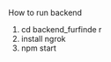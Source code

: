 How to run backend <br />
1. cd backend_furfinde r<br />
2. install ngrok <br />
3. npm start <br />
 
